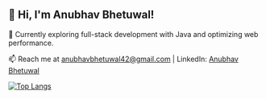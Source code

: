 ## 👋 Hi, I'm Anubhav Bhetuwal!

🌱 Currently exploring full-stack development with Java and optimizing web performance.

📫 Reach me at anubhavbhetuwal42@gmail.com | LinkedIn: [Anubhav Bhetuwal](https://www.linkedin.com/in/anubhav-bhetuwal/)

  [![Top Langs](https://github-readme-stats.vercel.app/api/top-langs/?username=abhetu&layout=donut)](https://github.com/abhetu/github-readme-stats)
